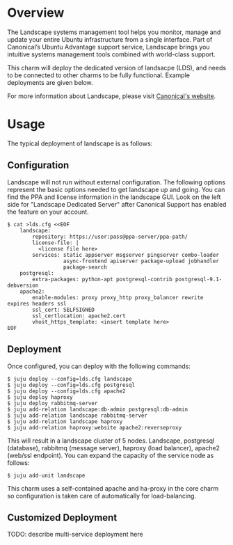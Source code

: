 Overview
========

The Landscape systems management tool helps you monitor, manage and update your
entire Ubuntu infrastructure from a single interface. Part of Canonical’s
Ubuntu Advantage support service, Landscape brings you intuitive systems
management tools combined with world-class support.

This charm will deploy the dedicated version of landsacpe (LDS), and needs to be
connected to other charms to be fully functional.  Example deployments are given
below.

For more information about Landscape, please visit
[Canonical's website](http://canonical.com/landscape).

Usage
=====

The typical deployment of landscape is as follows:

Configuration
-------------

Landscape will not run without external configuration.  The following
options represent the basic options needed to get landscape up and going.
You can find the PPA and license information in the landscape GUI.  Look on
the left side for "Landscape Dedicated Server" after Canonical Support
has enabled the feature on your account.

    $ cat >lds.cfg <<EOF
        landscape:
            repository: https://user:pass@ppa-server/ppa-path/
            license-file: |
              <license file here>
            services: static appserver msgserver pingserver combo-loader
                      async-frontend apiserver package-upload jobhandler
                      package-search
        postgresql:
            extra-packages: python-apt postgresql-contrib postgresql-9.1-debversion
        apache2:
            enable-modules: proxy proxy_http proxy_balancer rewrite expires headers ssl
            ssl_cert: SELFSIGNED
            ssl_certlocation: apache2.cert
            vhost_https_template: <insert template here>
    EOF

Deployment
----------

Once configured, you can deploy with the following commands:

    $ juju deploy --config=lds.cfg landscape
    $ juju deploy --config=lds.cfg postgresql
    $ juju deploy --config=lds.cfg apache2
    $ juju deploy haproxy
    $ juju deploy rabbitmq-server
    $ juju add-relation landscape:db-admin postgresql:db-admin
    $ juju add-relation landscape rabbitmq-server
    $ juju add-relation landscape haproxy
    $ juju add-relation haproxy:website apache2:reverseproxy

This will result in a landscape cluster of 5 nodes.  Landscape, postgresql
(database), rabbitmq (message server), haproxy (load balancer), apache2 (web/ssl endpoint).
You can expand the capacity of the service node as follows:

    $ juju add-unit landscape

This charm uses a self-contained apache and ha-proxy in the core charm
so configuration is taken care of automatically for load-balancing.

Customized Deployment
---------------------

TODO: describe multi-service deployment here
